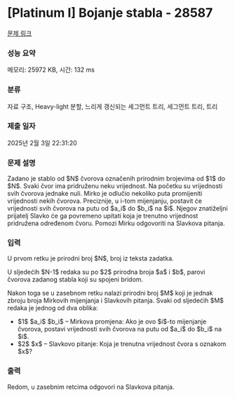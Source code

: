 # [Platinum I] Bojanje stabla - 28587 

[문제 링크](https://www.acmicpc.net/problem/28587) 

### 성능 요약

메모리: 25972 KB, 시간: 132 ms

### 분류

자료 구조, Heavy-light 분할, 느리게 갱신되는 세그먼트 트리, 세그먼트 트리, 트리

### 제출 일자

2025년 2월 3일 22:31:20

### 문제 설명

<p>Zadano je stablo od $N$ čvorova označenih prirodnim brojevima od $1$ do $N$. Svaki čvor ima pridruženu neku vrijednost. Na početku su vrijednosti svih čvorova jednake nuli. Mirko je odlučio nekoliko puta promijeniti vrijednosti nekih čvorova. Preciznije, u i-tom mijenjanju, postavit će vrijednosti svih čvorova na putu od $a_i$ do $b_i$ na $i$. Njegov znatiželjni prijatelj Slavko će ga povremeno upitati koja je trenutno vrijednost pridružena određenom čvoru. Pomozi Mirku odgovoriti na Slavkova pitanja.</p>

### 입력 

 <p>U prvom retku je prirodni broj $N$, broj iz teksta zadatka.</p>

<p>U sljedećih $N-1$ redaka su po $2$ prirodna broja $a$ i $b$, parovi čvorova zadanog stabla koji su spojeni bridom.</p>

<p>Nakon toga se u zasebnom retku nalazi prirodni broj $M$ koji je jednak zbroju broja Mirkovih mijenjanja i Slavkovih pitanja. Svaki od sljedećih $M$ redaka je jednog od dva oblika:</p>

<ul>
	<li>$1$ $a_i$ $b_i$ – Mirkova promjena: Ako je ovo $i$-to mijenjanje čvorova, postavi vrijednosti svih čvorova na putu od $a_i$ do $b_i$ na $i$.</li>
	<li>$2$ $x$ – Slavkovo pitanje: Koja je trenutna vrijednost čvora s oznakom $x$?</li>
</ul>

### 출력 

 <p>Redom, u zasebnim retcima odgovori na Slavkova pitanja.</p>

